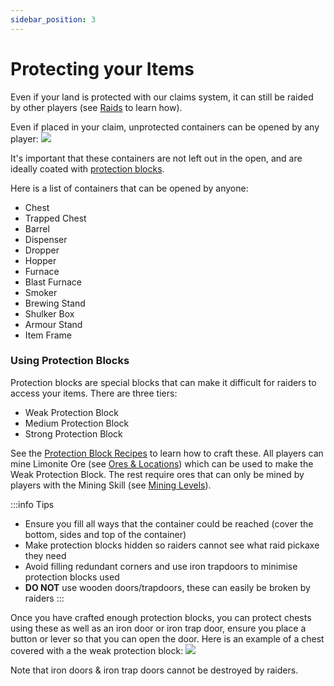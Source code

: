 ```yaml
---
sidebar_position: 3
---
```


# Protecting your Items

Even if your land is protected with our claims system, it can still be raided by other players (see [Raids](/docs/raids.md) to learn how).

Even if placed in your claim, unprotected containers can be opened by any player:
<img src="/img/containers.gif" />

It's important that these containers are not left out in the open, and are ideally coated with [protection blocks](#using-protection-blocks).

Here is a list of containers that can be opened by anyone:

- Chest
- Trapped Chest
- Barrel
- Dispenser
- Dropper
- Hopper
- Furnace
- Blast Furnace
- Smoker
- Brewing Stand
- Shulker Box
- Armour Stand
- Item Frame

### Using Protection Blocks

Protection blocks are special blocks that can make it difficult for raiders to access your items. There are three tiers:

- Weak Protection Block
- Medium Protection Block
- Strong Protection Block

See the [Protection Block Recipes](/docs/recipes/protection-blocks.md) to learn how to craft these. All players can mine Limonite Ore (see [Ores & Locations](/docs/ore-spawns.md)) which can be used to make the Weak Protection Block. The rest require ores that can only be mined by players with the Mining Skill (see [Mining Levels](/docs/skills/mining.md#levels)).

:::info Tips

- Ensure you fill all ways that the container could be reached (cover the bottom, sides and top of the container)
- Make protection blocks hidden so raiders cannot see what raid pickaxe they need
- Avoid filling redundant corners and use iron trapdoors to minimise protection blocks used
- **DO NOT** use wooden doors/trapdoors, these can easily be broken by raiders
  :::

Once you have crafted enough protection blocks, you can protect chests using these as well as an iron door or iron trap door, ensure you place a button or lever so that you can open the door. Here is an example of a chest covered with a the weak protection block:
<img src="/img/protection.gif" />

Note that iron doors & iron trap doors cannot be destroyed by raiders.
